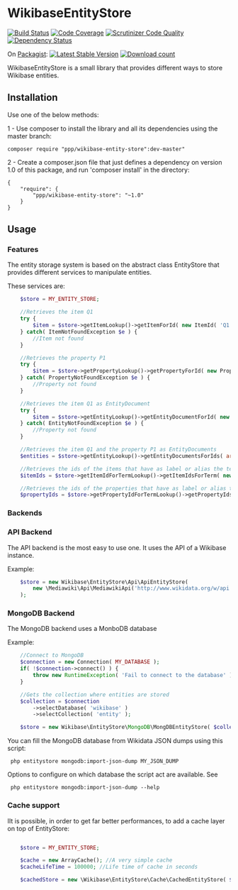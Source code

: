 # WikibaseEntityStore

[![Build Status](https://scrutinizer-ci.com/g/ProjetPP/WikibaseEntityStore/badges/build.png?b=master)](https://scrutinizer-ci.com/g/ProjetPP/WikibaseEntityStore/build-status/master)
[![Code Coverage](https://scrutinizer-ci.com/g/ProjetPP/WikibaseEntityStore/badges/coverage.png?b=master)](https://scrutinizer-ci.com/g/ProjetPP/WikibaseEntityStore/?branch=master)
[![Scrutinizer Code Quality](https://scrutinizer-ci.com/g/ProjetPP/WikibaseEntityStore/badges/quality-score.png?b=master)](https://scrutinizer-ci.com/g/ProjetPP/WikibaseEntityStore/?branch=master)
[![Dependency Status](https://www.versioneye.com/user/projects/54d0e3fa3ca08473b400010f/badge.svg?style=flat)](https://www.versioneye.com/user/projects/54d0e3fa3ca08473b400010f)

On [Packagist](https://packagist.org/packages/ppp/wikibase-entity-store):
[![Latest Stable Version](https://poser.pugx.org/ppp/wikibase-entity-store/version.png)](https://packagist.org/packages/ppp/wikibase-entity-store)
[![Download count](https://poser.pugx.org/ppp/wikibase-entity-store/d/total.png)](https://packagist.org/packages/ppp/wikibase-entity-store)


WikibaseEntityStore is a small library that provides different ways to store Wikibase entities.

## Installation

Use one of the below methods:

1 - Use composer to install the library and all its dependencies using the master branch:

    composer require "ppp/wikibase-entity-store":dev-master"

2 - Create a composer.json file that just defines a dependency on version 1.0 of this package, and run 'composer install' in the directory:

    {
        "require": {
            "ppp/wikibase-entity-store": "~1.0"
        }
    }


## Usage

### Features

The entity storage system is based on the abstract class EntityStore that provides different services to manipulate entities.

These services are:

```php
    $store = MY_ENTITY_STORE;

    //Retrieves the item Q1
    try {
        $item = $store->getItemLookup()->getItemForId( new ItemId( 'Q1' ) );
    } catch( ItemNotFoundException $e ) {
        //Item not found
    }

    //Retrieves the property P1
    try {
        $item = $store->getPropertyLookup()->getPropertyForId( new PropertyId( 'P1' ) );
    } catch( PropertyNotFoundException $e ) {
        //Property not found
    }

    //Retrieves the item Q1 as EntityDocument
    try {
        $item = $store->getEntityLookup()->getEntityDocumentForId( new ItemId( 'Q1' ) );
    } catch( EntityNotFoundException $e ) {
        //Property not found
    }

    //Retrieves the item Q1 and the property P1 as EntityDocuments
    $entities = $store->getEntityLookup()->getEntityDocumentsForIds( array( new ItemId( 'Q1' ), new PropertyId( 'P1' ) ) );

    //Retrieves the ids of the items that have as label or alias the term "Nyan Cat" in English (with a case insensitive compare)
    $itemIds = $store->getItemIdForTermLookup()->getItemIdsForTerm( new Term( 'en', 'Nyan Cat' ) );

    //Retrieves the ids of the properties that have as label or alias the term "foo" in French (with a case insensitive compare)
    $propertyIds = $store->getPropertyIdForTermLookup()->getPropertyIdsForTerm( new Term( 'fr', 'Foo' ) );
```

### Backends

### API Backend
The API backend is the most easy to use one. It uses the API of a Wikibase instance.

Example:

```php
    $store = new Wikibase\EntityStore\Api\ApiEntityStore(
        new \Mediawiki\Api\MediawikiApi('http://www.wikidata.org/w/api.php' )
    );
```

### MongoDB Backend
The MongoDB backend uses a MonboDB database

Example:

```php
    //Connect to MongoDB
    $connection = new Connection( MY_DATABASE );
	if( !$connection->connect() ) {
		throw new RuntimeException( 'Fail to connect to the database' );
	}

    //Gets the collection where entities are stored
	$collection = $connection
		->selectDatabase( 'wikibase' )
		->selectCollection( 'entity' );

    $store = new Wikibase\EntityStore\MongoDB\MongDBEntityStore( $collection );
```

You can fill the MongoDB database from Wikidata JSON dumps using this script:

     php entitystore mongodb:import-json-dump MY_JSON_DUMP

Options to configure on which database the script act are available. See

     php entitystore mongodb:import-json-dump --help

### Cache support

IIt is possible, in order to get far better performances, to add a cache layer on top of EntityStore:

```php

    $store = MY_ENTITY_STORE;

    $cache = new ArrayCache(); //A very simple cache
    $cacheLifeTime = 100000; //Life time of cache in seconds

    $cachedStore = new \Wikibase\EntityStore\Cache\CachedEntityStore( $store, $cache, $cacheLifeTime );
```
